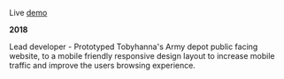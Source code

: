 Live [demo](https://toby-prototype-2018.netlify.app/)

**2018** 

Lead developer - Prototyped Tobyhanna's Army depot public facing website, to a mobile friendly responsive design layout to increase mobile traffic and improve the users browsing experience.
